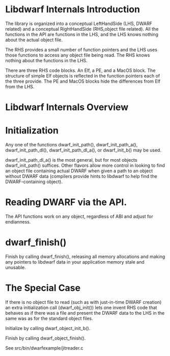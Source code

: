 # Libdwarf Internals Introduction
The library is organized into a
conceptual LeftHandSide (LHS, DWARF related) and a conceptual
RightHandSide (RHS,object file related).
All the functions in the API
are functions in the LHS, and the LHS
knows nothing about the actual object
file.

The RHS provides a small number
of function pointers and the LHS
uses those functions to access any
object file being read.
The RHS knows nothing about the
functions in the LHS.

There are three RHS code blocks.
An Elf, a PE, and a MacOS block.
The structure of simple Elf objects is 
reflected in the function pointers each
of the three provide.
The PE and MacOS blocks hide the differences from Elf
from the LHS.

# Libdwarf Internals Overview
# Initialization

Any one of the functions
dwarf_init_path(),
dwarf_init_path_a(),
dwarf_init_path_dl(),
dwarf_init_path_dl_a(), or
dwarf_init_b() may be used.

dwarf_init_path_dl_a() is the most general, but
for most objects dwarf_init_path()
suffices. Other flavors allow more control
in looking to find an object file containing
actual DWARF when given a path to an object
without DWARF data (compilers provide hints
to libdwarf to help find the DWARF-containing object).

# Reading DWARF via the API.

The API functions work on any object, regardless
of ABI and adjust for endianness.

# dwarf_finish()

Finish by calling dwarf_finish(), releasing all
memory allocations and making any pointers to libdwarf
data in your
application memory stale and unusable.

# The Special Case

If there is no object file to read (such as with
just-in-time DWARF creation)  
an extra initialization call (dwarf_obj_init())
lets one invent RHS code that behaves as if
there was a file and present the DWARF data
to the LHS in the same was as for the
standard object files.

Initialize by calling dwarf_object_init_b().

Finish by calling dwarf_object_finish().

See src/bin/dwarfexample/jitreader.c  

